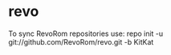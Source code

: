 revo
====
To sync RevoRom repositories use: repo init -u git://github.com/RevoRom/revo.git -b KitKat
